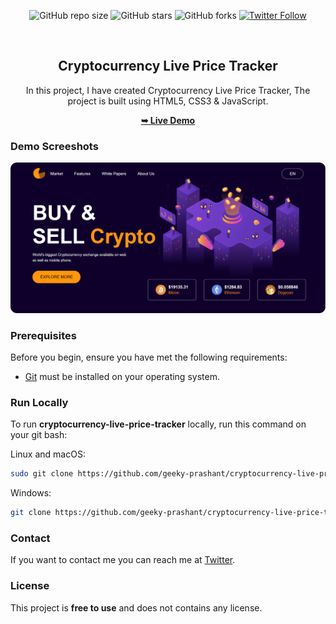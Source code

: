 <div align="center">
  
  ![GitHub repo size](https://img.shields.io/github/repo-size/geeky-prashant/cryptocurrency-live-price-tracker)
  ![GitHub stars](https://img.shields.io/github/stars/geeky-prashant/cryptocurrency-live-price-tracker)
  ![GitHub forks](https://img.shields.io/github/forks/geeky-prashant/cryptocurrency-live-price-tracker?style=social)
  [![Twitter Follow](https://img.shields.io/twitter/follow/geekyprashant?style=social)](https://twitter.com/intent/follow?screen_name=geekyprashant)
 
  <br />

  <h2 align="center">Cryptocurrency Live Price Tracker</h2>

  In this project, I have created Cryptocurrency Live Price Tracker, The project is built using HTML5, CSS3 & JavaScript.

  <a href="https://geeky-prashant.github.io/cryptocurrency-live-price-tracker/"><strong>➥ Live Demo</strong></a>

</div>

### Demo Screeshots

![Cryptocurrency Live Price Tracker Desktop Demo](./assets/readme-img/Cryptocurrency-Live-Price-Tracker.png "Desktop Demo")

### Prerequisites

Before you begin, ensure you have met the following requirements:

* [Git](https://git-scm.com/downloads "Download Git") must be installed on your operating system.

### Run Locally

To run **cryptocurrency-live-price-tracker** locally, run this command on your git bash:

Linux and macOS:

```bash
sudo git clone https://github.com/geeky-prashant/cryptocurrency-live-price-tracker.git
```

Windows:

```bash
git clone https://github.com/geeky-prashant/cryptocurrency-live-price-tracker.git
```

### Contact

If you want to contact me you can reach me at [Twitter](https://www.twitter.com/geekyprashant).

### License

This project is **free to use** and does not contains any license.
